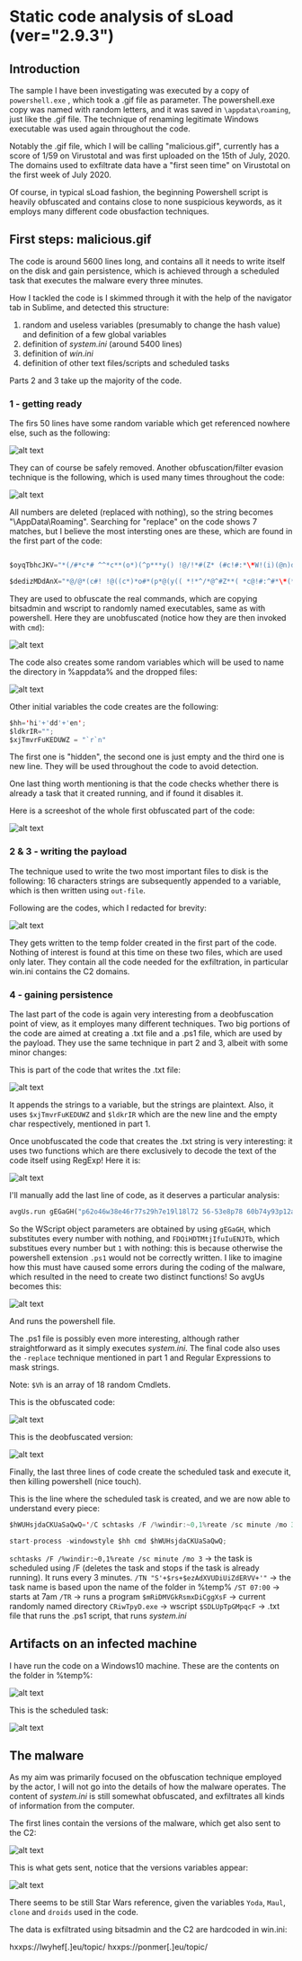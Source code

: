 # Static code analysis of sLoad (ver="2.9.3")

## Introduction

The sample I have been investigating was executed by a copy of `powershell.exe` , which took a .gif file as parameter. The powershell.exe copy was named with random letters, and it was saved in `\appdata\roaming`, just like the .gif file. The technique of renaming legitimate Windows executable was used again throughout the code.

Notably the .gif file, which I will be calling "malicious.gif", currently has a score of 1/59 on Virustotal and was first uploaded on the 15th of July, 2020. The domains used to exfiltrate data have a "first seen time" on Virustotal on the first week of July 2020.

Of course, in typical sLoad fashion, the beginning Powershell script is heavily obfuscated and contains close to none suspicious keywords, as it employs many different code obusfaction techniques.

## First steps: malicious.gif

The code is around 5600 lines long, and contains all it needs to write itself on the disk and gain persistence, which is achieved through a scheduled task that executes the malware every three minutes.

How I tackled the code is I skimmed through it with the help of the navigator tab in Sublime, and detected this structure:

1. random and useless variables (presumably to change the hash value) and definition of a few global variables
2. definition of *system.ini* (around 5400 lines)
3. definition of *win.ini*
5. definition of other text files/scripts and scheduled tasks

Parts 2 and 3 take up the majority of the code.

### 1 - getting ready
The firs 50 lines have some random variable which get referenced nowhere else, such as the following:

![alt text](https://raw.githubusercontent.com/splashdot/splashdot.github.io/master/sload/images/sublime_1.PNG)

They can of course be safely removed.
Another obfuscation/filter evasion technique is the following, which is used many times throughout the code:

![alt text](https://raw.githubusercontent.com/splashdot/splashdot.github.io/master/sload/images/sublime_2.PNG)

All numbers are deleted (replaced with nothing), so the string becomes "\AppData\Roaming\". Searching for "replace" on the code shows 7 matches, but I believe the most intersting ones are these, which are found in the first part of the code:

```java

$oyqTbhcJKV="*(/#*c*# ^^*c**(o*)(^p***y() !@/!*#(Z* (#c!#:*\*W!(i)(@n)d((o(*()w!^^)s*\**)S(*(y^s(@)*W*^^O*#*W((6#4*(*)\*b@#(i*)t^#!s*a))(d)((m)^i*(n*#^.@*e(*x*))e**^ *()r@)*i#((!F!(^B!*#z!()o#@t*#(.*e(#(x)(e(*" -replace '([\(\!\*\(\@\)\*\#\^])'

$dedizMDdAnX="*@/@*(c#! !@((c*)*o#*(p*@(y(( *!*^/*@^#Z**( *c@!#:^#*\*(*W(#(*i!*n@@!^d(!o*)@w*(**s(\*S(@*y^!@s*^*!W()(O!^(*W!*(6^4*\*#w*@s@@c)^r(^i!*p((t)(.(!e@x)e*!^ ((*^ ()C*((#R(i(w()T@(@p@(y!^(#^D*!.!*e!)(x*)@e#" -replace '([\*\^\!\(\(\#\@\*\)])'

```

They are used to obfuscate the real commands, which are copying bitsadmin and wscript to randomly named executables, same as with powershell. Here they are unobfuscated (notice how they are then invoked with `cmd`):

![alt text](https://raw.githubusercontent.com/splashdot/splashdot.github.io/master/sload/images/sublime_3.PNG)

The code also creates some random variables which will be used to name the directory in %appdata% and the dropped files:

![alt text](https://raw.githubusercontent.com/splashdot/splashdot.github.io/master/sload/images/sublime_4.PNG)

Other initial variables the code creates are the following:

```java
$hh='hi'+'dd'+'en';
$ldkrIR="";
$xjTmvrFuKEDUWZ = "`r`n"

```

The first one is "hidden", the second one is just empty and the third one is new line. They will be used throughout the code to avoid detection.

One last thing worth mentioning is that the code checks whether there is already a task that it created running, and if found it disables it.

Here is a screeshot of the whole first obfuscated part of the code:

![alt text](https://raw.githubusercontent.com/splashdot/splashdot.github.io/master/sload/images/sublime_5.PNG)

### 2 & 3 - writing the payload

The technique used to write the two most important files to disk is the following: 16 characters strings are subsequently appended to a variable, which is then written using `out-file`.

Following are the codes, which I redacted for brevity:

![alt text](https://raw.githubusercontent.com/splashdot/splashdot.github.io/master/sload/images/sublime_6.PNG)

They gets written to the temp folder created in the first part of the code.
Nothing of interest is found at this time on these two files, which are used only later. They contain all the code needed for the exfiltration, in particular win.ini contains the C2 domains.

### 4 - gaining persistence

The last part of the code is again very interesting from a deobfuscation point of view, as it employes many different techniques. Two big portions of the code are aimed at creating a .txt file and a .ps1 file, which are used by the payload. They use the same technique in part 2 and 3, albeit with some minor changes:

This is part of the code that writes the .txt file:

![alt text](https://raw.githubusercontent.com/splashdot/splashdot.github.io/master/sload/images/sublime_7.PNG)

It appends the strings to a variable, but the strings are plaintext. Also, it uses `$xjTmvrFuKEDUWZ` and `$ldkrIR` which are the new line and the empty char respectively, mentioned in part 1.

Once unobfuscated the code that creates the .txt string is very interesting: it uses two functions which are there exclusively to decode the text of the code itself using RegExp! Here it is:

![alt text](https://raw.githubusercontent.com/splashdot/splashdot.github.io/master/sload/images/sublime_8.PNG)

I'll manually add the last line of code, as it deserves a particular analysis:

```python
avgUs.run gEGaGH("p62o46w38e46r77s29h7e19l18l72 56-53e8p78 60b74y93p12a87s83s86 56-79f67i19l76e70") & " '+$SDLUpTpGMpqcF+'" & FDQiHDTMtjIfuIuENJTb(".233p87s25153"),0,true
```

So the WScript object parameters are obtained by using `gEGaGH`, which substitutes every number with nothing, and `FDQiHDTMtjIfuIuENJTb`, which substitues every number but `1` with nothing: this is because otherwise the powershell extension `.ps1` would not be correctly written. I like to imagine how this must have caused some errors during the coding of the malware, which resulted in the need to create two distinct functions!
So avgUs becomes this:

![alt text](https://raw.githubusercontent.com/splashdot/splashdot.github.io/master/sload/images/sublime_9.PNG)

And runs the powershell file.

The .ps1 file is possibly even more interesting, although rather straightforward as it simply executes *system.ini*. The final code also uses the `-replace` technique mentioned in part 1 and Regular Expressions to mask strings.

Note: `$Vh` is an array of 18 random Cmdlets.

This is the obfuscated code:

![alt text](https://raw.githubusercontent.com/splashdot/splashdot.github.io/master/sload/images/sublime_11.PNG)

This is the deobfuscated version:

![alt text](https://raw.githubusercontent.com/splashdot/splashdot.github.io/master/sload/images/sublime_10.PNG) 

Finally, the last three lines of code create the scheduled task and execute it, then killing powershell (nice touch).

This is the line where the scheduled task is created, and we are now able to understand every piece:

```java
$hWUHsjdaCKUaSaQwQ='/C schtasks /F /%windir:~0,1%reate /sc minute /mo 3 /TN "S'+$rs+$ezAdXVUDiUiZdERVV+'" /ST 07:00 /TR "'+$mRiDMVGkRsmxDiCggXsF+'\CRiwTpyD.exe /E:vbscript '+$mRiDMVGkRsmxDiCggXsF+'\'+$SDLUpTpGMpqcF+'.txt"';

start-process -windowstyle $hh cmd $hWUHsjdaCKUaSaQwQ;
```


`schtasks /F /%windir:~0,1%reate /sc minute /mo 3` -> the task is scheduled using /F (deletes the task and stops if the task is already running). It runs every 3 minutes.
`/TN "S'+$rs+$ezAdXVUDiUiZdERVV+'"` -> the task name is based upon the name of the folder in %temp%
`/ST 07:00` -> starts at 7am
`/TR` -> runs a program
`$mRiDMVGkRsmxDiCggXsF` -> current randomly named directory
`CRiwTpyD.exe` -> wscript
`$SDLUpTpGMpqcF` -> .txt file that runs the .ps1 script, that runs *system.ini*

## Artifacts on an infected machine

I have run the code on a Windows10 machine. These are the contents on the folder in %temp%:

![alt text](https://raw.githubusercontent.com/splashdot/splashdot.github.io/master/sload/images/windows_1.PNG)

This is the scheduled task:

![alt text](https://raw.githubusercontent.com/splashdot/splashdot.github.io/master/sload/images/windows_2.PNG)

## The malware

As my aim was primarily focused on the obfuscation technique employed by the actor, I will not go into the details of how the malware operates.
The content of *system.ini* is still somewhat obfuscated, and exfiltrates all kinds of information from the computer.

The first lines contain the versions of the malware, which get also sent to the C2:

![alt text](https://raw.githubusercontent.com/splashdot/splashdot.github.io/master/sload/images/system_1.PNG)

This is what gets sent, notice that the versions variables appear:

![alt text](https://raw.githubusercontent.com/splashdot/splashdot.github.io/master/sload/images/system_1.PNG)

There seems to be still Star Wars reference, given the variables `Yoda`, `Maul`, `clone` and `droids` used in the code.

The data is exfiltrated using bitsadmin and the C2 are hardcoded in win.ini:

hxxps://lwyhef[.]eu/topic/
hxxps://ponmer[.]eu/topic/



